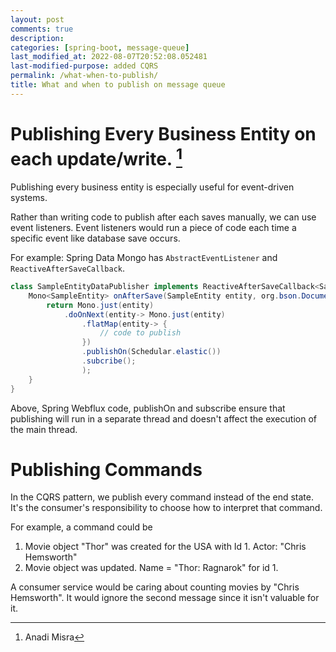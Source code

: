 ```yaml
---
layout: post
comments: true
description:
categories: [spring-boot, message-queue]
last_modified_at: 2022-08-07T20:52:08.052481
last-modified-purpose: added CQRS
permalink: /what-when-to-publish/
title: What and when to publish on message queue
---
```


# Publishing Every Business Entity on each update/write. [^1]

Publishing every business entity is especially useful for event-driven systems.

Rather than writing code to publish after each saves manually, we can use event listeners. Event listeners would run a piece of code each time a specific event like database save occurs.

For example: Spring Data Mongo has `AbstractEventListener` and `ReactiveAfterSaveCallback`. 

```java
class SampleEntityDataPublisher implements ReactiveAfterSaveCallback<SampleEntity>{
    Mono<SampleEntity> onAfterSave(SampleEntity entity, org.bson.Document document, String collection){
        return Mono.just(entity)
            .doOnNext(entity-> Mono.just(entity)
                .flatMap(entity-> {
                    // code to publish
                })
                .publishOn(Schedular.elastic())
                .subcribe();
                );
    }
}
```

Above, Spring Webflux code, publishOn and subscribe ensure that publishing will run in a separate thread and doesn't affect the execution of the main thread.

# Publishing Commands

In the CQRS pattern, we publish every command instead of the end state. It's the consumer's responsibility to choose how to interpret that command.

For example, a command could be

1. Movie object "Thor" was created for the USA with Id 1. Actor: "Chris Hemsworth"
2. Movie object was updated. Name = "Thor: Ragnarok" for id 1.

A consumer service would be caring about counting movies by "Chris Hemsworth". It would ignore the second message since it isn't valuable for it.

[^1]: Anadi Misra